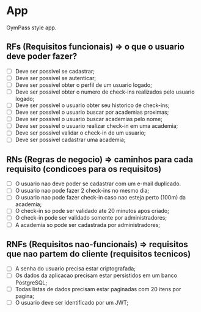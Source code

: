# App

GymPass style app.

## RFs (Requisitos funcionais) => o que o usuario deve poder fazer?

- [ ] Deve ser possivel se cadastrar;
- [ ] Deve ser possivel se autenticar;
- [ ] Deve ser possivel obter o perfil de um usuario logado;
- [ ] Deve ser possivel obter o numero de check-ins realizados pelo usuario logado;
- [ ] Deve ser possivel o usuario obter seu historico de check-ins;
- [ ] Deve ser possivel o usuario buscar por academias proximas;
- [ ] Deve ser possivel o usuario buscar academias pelo nome;
- [ ] Deve ser possivel o usuario realizar check-in em uma academia;
- [ ] Deve ser possivel validar o check-in de um usuario;
- [ ] Deve ser possivel cadastrar uma academia;

## RNs (Regras de negocio) => caminhos para cada requisito (condicoes para os requisitos)

- [ ] O usuario nao deve poder se cadastrar com um e-mail duplicado.
- [ ] O usuario nao pode fazer 2 check-ins no mesmo dia;
- [ ] O usuario nao pode fazer check-in caso nao esteja perto (100m) da academia;
- [ ] O check-in so pode ser validado ate 20 minutos apos criado;
- [ ] O check-in pode ser validado somente por administradores;
- [ ] A academia so pode ser cadastrada por administradores;

## RNFs (Requisitos nao-funcionais) => requisitos que nao partem do cliente (requisitos tecnicos)

- [ ] A senha do usuario precisa estar criptografada;
- [ ] Os dados da aplicacao precisam estar persistidos em um banco PostgreSQL;
- [ ] Todas listas de dados precisam estar paginadas com 20 itens por pagina;
- [ ] O usuario deve ser identificado por um JWT;
